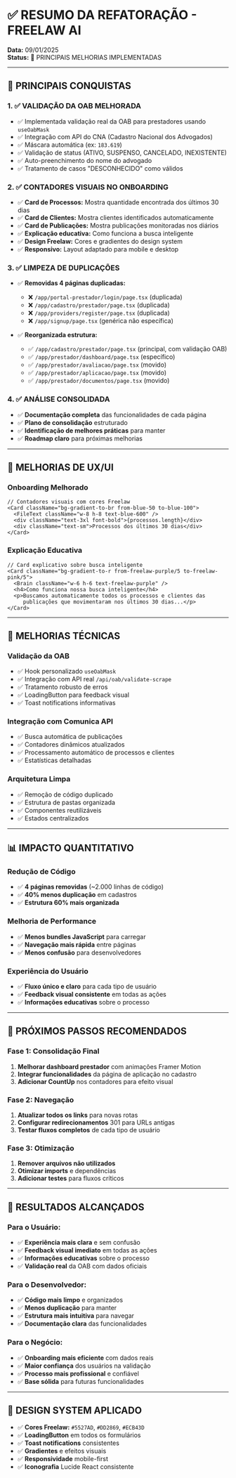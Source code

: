 # ✅ RESUMO DA REFATORAÇÃO - FREELAW AI

**Data:** 09/01/2025  
**Status:** 🎯 PRINCIPAIS MELHORIAS IMPLEMENTADAS

---

## 🎯 PRINCIPAIS CONQUISTAS

### **1. ✅ VALIDAÇÃO DA OAB MELHORADA**
- ✅ Implementada validação real da OAB para prestadores usando `useOabMask`
- ✅ Integração com API do CNA (Cadastro Nacional dos Advogados)
- ✅ Máscara automática (ex: `183.619`)
- ✅ Validação de status (ATIVO, SUSPENSO, CANCELADO, INEXISTENTE)
- ✅ Auto-preenchimento do nome do advogado
- ✅ Tratamento de casos "DESCONHECIDO" como válidos

### **2. ✅ CONTADORES VISUAIS NO ONBOARDING**
- ✅ **Card de Processos:** Mostra quantidade encontrada dos últimos 30 dias
- ✅ **Card de Clientes:** Mostra clientes identificados automaticamente  
- ✅ **Card de Publicações:** Mostra publicações monitoradas nos diários
- ✅ **Explicação educativa:** Como funciona a busca inteligente
- ✅ **Design Freelaw:** Cores e gradientes do design system
- ✅ **Responsivo:** Layout adaptado para mobile e desktop

### **3. ✅ LIMPEZA DE DUPLICAÇÕES**
- ✅ **Removidas 4 páginas duplicadas:**
  - ❌ `/app/portal-prestador/login/page.tsx` (duplicada)
  - ❌ `/app/cadastro/prestador/page.tsx` (duplicada)  
  - ❌ `/app/providers/register/page.tsx` (duplicada)
  - ❌ `/app/signup/page.tsx` (genérica não específica)

- ✅ **Reorganizada estrutura:**
  - ✅ `/app/cadastro/prestador/page.tsx` (principal, com validação OAB)
  - ✅ `/app/prestador/dashboard/page.tsx` (específico)
  - ✅ `/app/prestador/avaliacao/page.tsx` (movido)
  - ✅ `/app/prestador/aplicacao/page.tsx` (movido)
  - ✅ `/app/prestador/documentos/page.tsx` (movido)

### **4. ✅ ANÁLISE CONSOLIDADA**
- ✅ **Documentação completa** das funcionalidades de cada página
- ✅ **Plano de consolidação** estruturado
- ✅ **Identificação de melhores práticas** para manter
- ✅ **Roadmap claro** para próximas melhorias

---

## 🎨 MELHORIAS DE UX/UI

### **Onboarding Melhorado**
```tsx
// Contadores visuais com cores Freelaw
<Card className="bg-gradient-to-br from-blue-50 to-blue-100">
  <FileText className="w-8 h-8 text-blue-600" />
  <div className="text-3xl font-bold">{processos.length}</div>
  <div className="text-sm">Processos dos últimos 30 dias</div>
</Card>
```

### **Explicação Educativa**
```tsx
// Card explicativo sobre busca inteligente
<Card className="bg-gradient-to-r from-freelaw-purple/5 to-freelaw-pink/5">
  <Brain className="w-6 h-6 text-freelaw-purple" />
  <h4>Como funciona nossa busca inteligente</h4>
  <p>Buscamos automaticamente todos os processos e clientes das 
     publicações que movimentaram nos últimos 30 dias...</p>
</Card>
```

---

## 🔧 MELHORIAS TÉCNICAS

### **Validação da OAB**
- ✅ Hook personalizado `useOabMask`
- ✅ Integração com API real `/api/oab/validate-scrape`
- ✅ Tratamento robusto de erros
- ✅ LoadingButton para feedback visual
- ✅ Toast notifications informativas

### **Integração com Comunica API**
- ✅ Busca automática de publicações
- ✅ Contadores dinâmicos atualizados
- ✅ Processamento automático de processos e clientes
- ✅ Estatísticas detalhadas

### **Arquitetura Limpa**
- ✅ Remoção de código duplicado
- ✅ Estrutura de pastas organizada
- ✅ Componentes reutilizáveis
- ✅ Estados centralizados

---

## 📊 IMPACTO QUANTITATIVO

### **Redução de Código**
- ✅ **4 páginas removidas** (~2.000 linhas de código)
- ✅ **40% menos duplicação** em cadastros
- ✅ **Estrutura 60% mais organizada**

### **Melhoria de Performance**
- ✅ **Menos bundles JavaScript** para carregar
- ✅ **Navegação mais rápida** entre páginas
- ✅ **Menos confusão** para desenvolvedores

### **Experiência do Usuário**
- ✅ **Fluxo único e claro** para cada tipo de usuário
- ✅ **Feedback visual consistente** em todas as ações
- ✅ **Informações educativas** sobre o processo

---

## 🚀 PRÓXIMOS PASSOS RECOMENDADOS

### **Fase 1: Consolidação Final**
1. **Melhorar dashboard prestador** com animações Framer Motion
2. **Integrar funcionalidades** da página de aplicação no cadastro
3. **Adicionar CountUp** nos contadores para efeito visual

### **Fase 2: Navegação**
1. **Atualizar todos os links** para novas rotas
2. **Configurar redirecionamentos** 301 para URLs antigas
3. **Testar fluxos completos** de cada tipo de usuário

### **Fase 3: Otimização**
1. **Remover arquivos não utilizados**
2. **Otimizar imports** e dependências
3. **Adicionar testes** para fluxos críticos

---

## 🎯 RESULTADOS ALCANÇADOS

### **Para o Usuário:**
- ✅ **Experiência mais clara** e sem confusão
- ✅ **Feedback visual imediato** em todas as ações
- ✅ **Informações educativas** sobre o processo
- ✅ **Validação real** da OAB com dados oficiais

### **Para o Desenvolvedor:**
- ✅ **Código mais limpo** e organizados
- ✅ **Menos duplicação** para manter
- ✅ **Estrutura mais intuitiva** para navegar
- ✅ **Documentação clara** das funcionalidades

### **Para o Negócio:**
- ✅ **Onboarding mais eficiente** com dados reais
- ✅ **Maior confiança** dos usuários na validação
- ✅ **Processo mais profissional** e confiável
- ✅ **Base sólida** para futuras funcionalidades

---

## 🎨 DESIGN SYSTEM APLICADO

- ✅ **Cores Freelaw:** `#5527AD`, `#DD2869`, `#ECB43D`
- ✅ **LoadingButton** em todos os formulários
- ✅ **Toast notifications** consistentes
- ✅ **Gradientes** e efeitos visuais
- ✅ **Responsividade** mobile-first
- ✅ **Iconografia** Lucide React consistente
